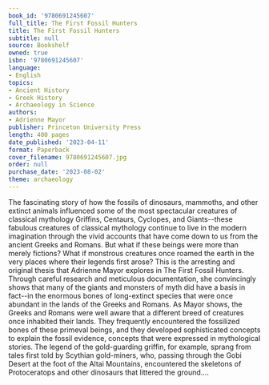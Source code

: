 ```yaml
---
book_id: '9780691245607'
full_title: The First Fossil Hunters
title: The First Fossil Hunters
subtitle: null
source: Bookshelf
owned: true
isbn: '9780691245607'
language:
- English
topics:
- Ancient History
- Greek History
- Archaeology in Science
authors:
- Adrienne Mayor
publisher: Princeton University Press
length: 400 pages
date_published: '2023-04-11'
format: Paperback
cover_filename: 9780691245607.jpg
order: null
purchase_date: '2023-08-02'
theme: archaeology
---
```

The fascinating story of how the fossils of dinosaurs, mammoths, and other extinct animals influenced some of the most spectacular creatures of classical mythology
Griffins, Centaurs, Cyclopes, and Giants--these fabulous creatures of classical mythology continue to live in the modern imagination through the vivid accounts that have come down to us from the ancient Greeks and Romans. But what if these beings were more than merely fictions? What if monstrous creatures once roamed the earth in the very places where their legends first arose? This is the arresting and original thesis that Adrienne Mayor explores in The First Fossil Hunters. Through careful research and meticulous documentation, she convincingly shows that many of the giants and monsters of myth did have a basis in fact--in the enormous bones of long-extinct species that were once abundant in the lands of the Greeks and Romans.
As Mayor shows, the Greeks and Romans were well aware that a different breed of creatures once inhabited their lands. They frequently encountered the fossilized bones of these primeval beings, and they developed sophisticated concepts to explain the fossil evidence, concepts that were expressed in mythological stories. The legend of the gold-guarding griffin, for example, sprang from tales first told by Scythian gold-miners, who, passing through the Gobi Desert at the foot of the Altai Mountains, encountered the skeletons of Protoceratops and other dinosaurs that littered the ground....
